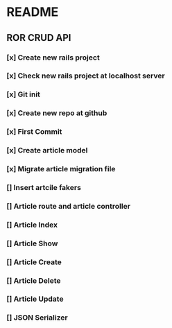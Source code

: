 # README

## ROR CRUD API
### [x] Create new rails project
### [x] Check new rails project at localhost server
### [x] Git init
### [x] Create new repo at github
### [x] First Commit
### [x] Create article model
### [x] Migrate article migration file
### [] Insert artcile fakers
### [] Article route and article controller
### [] Article Index
### [] Article Show
### [] Article Create
### [] Article Delete
### [] Article Update
### [] JSON Serializer
